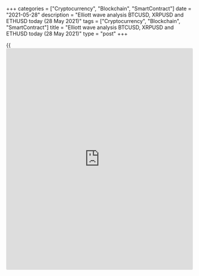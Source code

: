 +++
categories = ["Cryptocurrency", "Blockchain", "SmartContract"]
date = "2021-05-28"
description = "Elliott wave analysis BTCUSD, XRPUSD and ETHUSD today (28 May 2021)"
tags = ["Cryptocurrency", "Blockchain", "SmartContract"]
title = "Elliott wave analysis BTCUSD, XRPUSD and ETHUSD today (28 May 2021)"
type = "post"
+++

{{<iframe id="large-banner" src="https://www.bounty.group/#slide=19.0" width="100%" height="600" scrolling="no" style="border: 0px solid rgb(216, 221, 230); border-radius: 3px;">}}

2021-05-28

2021-05-28

Short-term forecast for BTCUSD, XRPUSD and ETHUSD 28.05.2021Roman Onegin

I welcome my readers!

I have prepared a short-term cryptocurrency forecast based on Elliott
wave analysis of Bitcoin, Ripple, and Ethereum. I offer entry signals to
trade each cryptocurrency.

All three cryptocurrencies should continue rising in prices in the
impulse waves.

The article covers the following subjects:

## Elliott wave Bitcoin analysis

The most recent section of the BTCUSD price chart shows that the market
has completed the descending movement. Wave [1] must have completed as a
regular impulse. There should be unfolding the bullish correction [2] as
a simple zigzag (A)-(B)-(C). The zigzag-shaped correction is about to
end soon, and the upward impulse wave (C) will start. The Bitcoin price
should be rising o a level of 48300.00, where wave [2] will be 61.8% of
wave [1].

### Trading plan for [BTCUSD][1] today:

Buy 37503.50, TP 48300.00

* * *

## Elliott wave Ripple analysis

The XRPUSD market must have completed the first element of the double
zigzag, the motive wave (W) as a simple zigzag A-B-C. There is unfolding
the upward linking wave (X), which could be composed of three major sub-
waves A-B-C. The B zigzag should end soon, and the price will start
rising in the impulse sub-wave C towards a level of 1.187.

### Trading plan for [XRPUSD][2] today:

Buy 0.961 TP 1.187

* * *

## Elliott wave Ethereum analysis

The most recent chart section displays the down wave 1, which must have
completed as an impulse. The Ethereum price is now rising in the upward
correction 2, currently unfolding. Wave 2 should be a zigzag. Its middle
part, correction [B] is unfolding as a double zigzag. After the [B]
zigzag completes, the price should start rising in the [C] impulse to a
level of 3323.00, where wave 2 will be 61.8% of wave 1.

### Trading plan for [ETHUSD][3] **** today:

Buy 2660.96, TP 3323.00

* * *

P.S. Did you like my article? Share it in social networks: it will be
the best “thank you" :)

Ask me questions and comment below. I’ll be glad to answer your
questions and give necessary explanations.

 **Useful links:**

  * I recommend trying to trade with a reliable broker [here][4]. The system allows you to trade by yourself or copy successful traders from all across the globe.
  * Use my promo-code BLOG for getting deposit bonus 50% on LiteForex platform. Just enter this code in the appropriate field while [depositing][5] your trading account.
  * Telegram chat for traders: <t.me/liteforexengchat>. We are sharing the signals and trading experience
  * Telegram channel with high-quality analytics, Forex reviews, training articles, and other useful things for traders <t.me/liteforex>



## Price chart of BTCUSD in real time mode

The content of this article reflects the author’s opinion and does not
necessarily reflect the official position of LiteForex. The material
published on this page is provided for informational purposes only and
should not be considered as the provision of investment advice for the
purposes of Directive 2004/39/EC.

Rate this article:

{{value}}

( {{count}} {{title}} )

   1. my.liteforex.com/trading/chart?symbol=BTCUSD
   2. my.liteforex.com/trading/chart?symbol=XRPUSD
   3. my.liteforex.com/trading/chart?symbol=ETHUSD
   4. my.liteforex.com/?category=analysts-opinions&slug=short-term-forecast-for-[BTC](https://www.playgroundfx.com/blog/who-is-the-creator-of-bitcoin/)usd-xrpusd-and-ethusd-28052021&openPopup=%2Fregistration%2Fpopup&utm_source=blog&utm_medium=article&utm_campaign=bonus
   5. my.liteforex.com/deposit/?category=analysts-opinions&slug=short-term-forecast-for-[BTC](https://www.playgroundfx.com/blog/who-is-the-creator-of-bitcoin/)usd-xrpusd-and-ethusd-28052021&promo_code=BLOG&utm_source=blog&utm_medium=article&utm_campaign=bonus